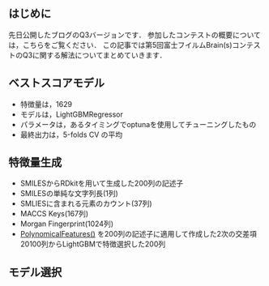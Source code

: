 ## はじめに

先日公開したブログのQ3バージョンです．
参加したコンテストの概要については，こちらをご覧ください．
この記事では第5回富士フイルムBrain(s)コンテストのQ3に関する解法についてまとめていきます．

## ベストスコアモデル

* 特徴量は，1629
* モデルは，LightGBMRegressor
* パラメータは，あるタイミングでoptunaを使用してチューニングしたもの
* 最終出力は，5-folds CV の平均

## 特徴量生成

* SMILESからRDkitを用いて生成した200列の記述子
* SMILESの単純な文字列長(1列)
* SMLIESに含まれる元素のカウント(37列)
* MACCS Keys(167列)
* Morgan Fingerprint(1024列)
* [PolynomicalFeatures()](https://scikit-learn.org/stable/modules/generated/sklearn.preprocessing.PolynomialFeatures.html?highlight=poly#sklearn.preprocessing.PolynomialFeatures) を200列の記述子に適用して作成した2次の交差項20100列からLightGBMで特徴選択した200列

## モデル選択

